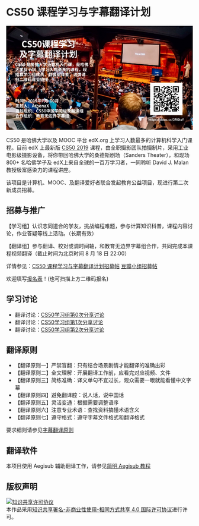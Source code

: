 # CS50 课程学习与字幕翻译计划

![poster](images/poster.jpg)

CS50 是哈佛大学以及 MOOC 平台 edX.org 上学习人数最多的计算机科学入门课程。目前 edX 上最新版 [CS50 2019](https://courses.edx.org/courses/course-v1:HarvardX+CS50+X/course/) 课程，由全职摄影团队拍摄制片，采用工业电影级摄影设备，将你带回哈佛大学的桑德斯剧场（Sanders Theater），和现场 800+ 名哈佛学子及 edX上来自全球的一百万学习者，一同聆听 David J. Malan 教授极富感染力的课程讲座。

该项目是计算机、MOOC、及翻译爱好者联合发起教育公益项目，现进行第二次新成员招募。

##  招募与推广

【学习组】认识志同道合的学友，挑战编程难题，参与计算知识科普，课程内容讨论，作业答疑等线上活动。（长期有效）

【翻译组】参与翻译、校对或调时间轴，和教育无边界字幕组合作，共同完成本课程视频翻译（截止时间为北京时间 8 月 18 日 22:00）

详情参见：[CS50 课程学习与字幕翻译计划招募帖](hello,new.md) [豆瓣小组招募帖](https://www.douban.com/group/topic/148602699/)

欢迎填写[报名表](http://wjx.cn/jq/43792277.aspx)！(也可扫描上方二维码报名)

## 学习讨论

* 翻译讨论：[CS50学习组第0次分享讨论](study-group-discussion/study-group-discussion0.md)
* 翻译讨论：[CS50学习组第1次分享讨论](study-group-discussion/study-group-discussion1.md)
* 翻译讨论：[CS50学习组第2次分享讨论](study-group-discussion/study-group-discussion2.md)

## 翻译原则 

* 【翻译原则一】严禁盲翻：只有结合场景剧情才能翻译的准确出彩
* 【翻译原则二】全文理解：开展翻译工作前，应看完对应视频、文件
* 【翻译原则三】简练准确：译文单句不宜过长，观众需要一眼就能看懂中文字幕
* 【翻译原则四】避免翻译腔：说人话，说中国话
* 【翻译原则五】灵活变通：根据需要调整语序
* 【翻译原则六】注意专业术语：查找资料搞懂术语含义
* 【翻译原则七】遵守格式：遵守字幕文件格式和翻译格式

要求细则请参见[字幕翻译原则](principles-of-subtitle-translation.md)
 
## 翻译软件

本项目使用 Aegisub 辅助翻译工作，请参见[简明 Aegisub 教程](Aegisub_Tutorial.md)

## 版权声明

<a rel="license" href="http://creativecommons.org/licenses/by-nc-sa/4.0/"><img alt="知识共享许可协议" style="border-width:0" src="https://i.creativecommons.org/l/by-nc-sa/4.0/88x31.png" /></a><br />本作品采用<a rel="license" href="http://creativecommons.org/licenses/by-nc-sa/4.0/">知识共享署名-非商业性使用-相同方式共享 4.0 国际许可协议</a>进行许可。
